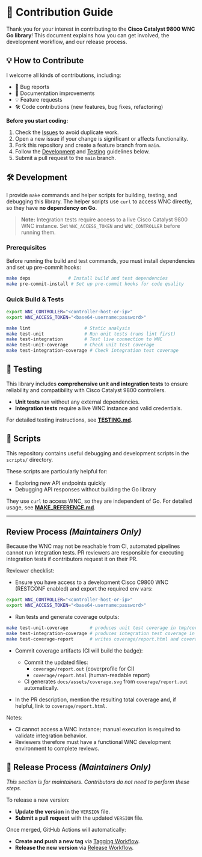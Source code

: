 # 🤝 Contribution Guide

Thank you for your interest in contributing to the **Cisco Catalyst 9800 WNC Go library**!
This document explains how you can get involved, the development workflow, and our release process.

## 💡 How to Contribute

I welcome all kinds of contributions, including:

- 🐞 Bug reports
- 📄 Documentation improvements
- 💡 Feature requests
- 🛠 Code contributions (new features, bug fixes, refactoring)

**Before you start coding:**

1. Check the [Issues](https://github.com/umatare5/cisco-ios-xe-wireless-go/issues) to avoid duplicate work.
2. Open a new issue if your change is significant or affects functionality.
3. Fork this repository and create a feature branch from `main`.
4. Follow the [Development](#️-development) and [Testing](#-testing) guidelines below.
5. Submit a pull request to the `main` branch.

## 🛠️ Development

I provide `make` commands and helper scripts for building, testing, and debugging this library.
The helper scripts use `curl` to access WNC directly, so they have **no dependency on Go**.

> **Note:** Integration tests require access to a live Cisco Catalyst 9800 WNC instance.
> Set `WNC_ACCESS_TOKEN` and `WNC_CONTROLLER` before running them.

### Prerequisites

Before running the build and test commands, you must install dependencies and set up pre-commit hooks:

```bash
make deps              # Install build and test dependencies
make pre-commit-install # Set up pre-commit hooks for code quality
```

### Quick Build & Tests

```bash
export WNC_CONTROLLER="<controller-host-or-ip>"
export WNC_ACCESS_TOKEN="<base64-username:password>"

make lint                    # Static analysis
make test-unit               # Run unit tests (runs lint first)
make test-integration        # Test live connection to WNC
make test-unit-coverage      # Check unit test coverage
make test-integration-coverage # Check integration test coverage
```

## 🧪 Testing

This library includes **comprehensive unit and integration tests** to ensure reliability and compatibility with Cisco Catalyst 9800 controllers.

- **Unit tests** run without any external dependencies.
- **Integration tests** require a live WNC instance and valid credentials.

For detailed testing instructions, see **[TESTING.md](./docs/TESTING.md)**.

## 📜 Scripts

This repository contains useful debugging and development scripts in the `scripts/` directory.

These scripts are particularly helpful for:

- Exploring new API endpoints quickly
- Debugging API responses without building the Go library

They use `curl` to access WNC, so they are independent of Go.
For detailed usage, see **[MAKE_REFERENCE.md](./docs/MAKE_REFERENCE.md)**.

---

## Review Process _(Maintainers Only)_

Because the WNC may not be reachable from CI, automated pipelines cannot run integration tests.
PR reviewers are responsible for executing integration tests if contributors request it on their PR.

Reviewer checklist:

- Ensure you have access to a development Cisco C9800 WNC (RESTCONF enabled) and export the required env vars:

```bash
export WNC_CONTROLLER="<controller-host-or-ip>"
export WNC_ACCESS_TOKEN="<base64-username:password>"
```

- Run tests and generate coverage outputs:

```bash
make test-unit-coverage        # produces unit test coverage in tmp/coverage.out
make test-integration-coverage # produces integration test coverage in tmp/coverage.out
make test-coverage-report      # writes coverage/report.html and coverage/report.out
```

- Commit coverage artifacts (CI will build the badge):

  - Commit the updated files:
    - `coverage/report.out` (coverprofile for CI)
    - `coverage/report.html` (human-readable report)
  - CI generates `docs/assets/coverage.svg` from `coverage/report.out` automatically.

- In the PR description, mention the resulting total coverage and, if helpful, link to `coverage/report.html`.

Notes:

- CI cannot access a WNC instance; manual execution is required to validate integration behavior.
- Reviewers therefore must have a functional WNC development environment to complete reviews.

## 🚀 Release Process _(Maintainers Only)_

_This section is for maintainers. Contributors do not need to perform these steps._

To release a new version:

- **Update the version** in the `VERSION` file.
- **Submit a pull request** with the updated `VERSION` file.

Once merged, GitHub Actions will automatically:

- **Create and push a new tag** via [Tagging Workflow](https://github.com/umatare5/cisco-ios-xe-wireless-go/actions/workflows/tagging.yml).
- **Release the new version** via [Release Workflow](https://github.com/umatare5/cisco-ios-xe-wireless-go/actions/workflows/go-release.yml).
